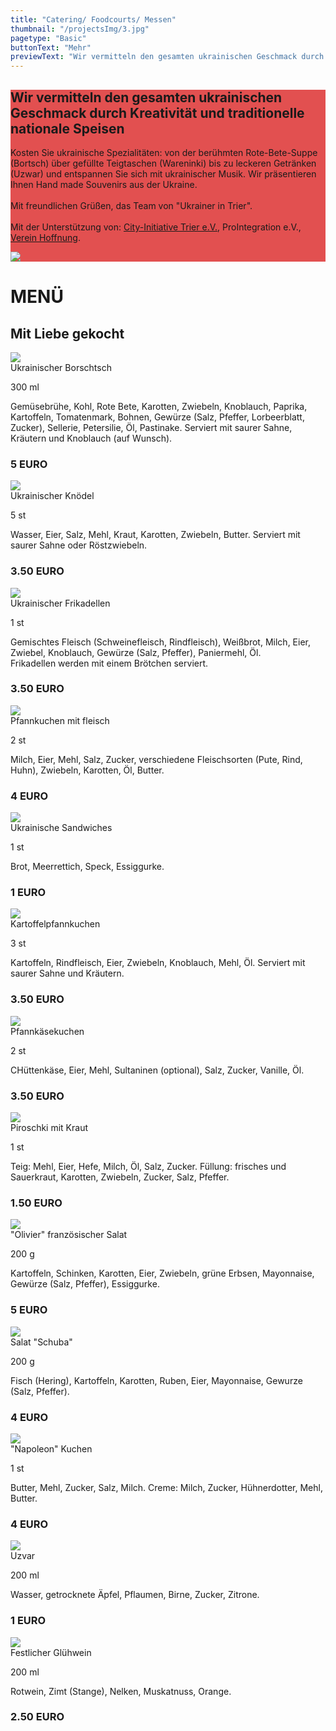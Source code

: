 ```yaml
---
title: "Catering/ Foodcourts/ Messen"
thumbnail: "/projectsImg/3.jpg"
pagetype: "Basic"
buttonText: "Mehr"
previewText: "Wir vermitteln den gesamten ukrainischen Geschmack durch Kreativität und traditionelle nationale Speisen."
---
```


<div class=' m-0 bg-fixed bg-cover'>
    <div style='background-color: rgba(220, 38, 38, 0.8)' class='py-8'>
        <div class='grid lg:grid-cols-2 3xl:gap-16 lg:gap-4 gap-2 mx-auto container px-7'>
        <div class='text-left flex flex-col justify-center'>
          <h2 class='text-white text-3xl font-bold pt-4'>Wir vermitteln den gesamten ukrainischen Geschmack durch Kreativität und traditionelle nationale Speisen</h2>
        <p class='text-white py-4 text-xl text-justify'>Kosten Sie ukrainische Spezialitäten: von der berühmten Rote-Bete-Suppe (Bortsch) über gefüllte Teigtaschen (Wareninki) bis zu leckeren Getränken (Uzwar) und entspannen Sie sich mit ukrainischer Musik. Wir präsentieren Ihnen Hand made Souvenirs aus der Ukraine. <br><br>
Mit freundlichen Grüßen, das Team von "Ukrainer in Trier".<br><br>
Mit der Unterstützung von: 
<a href="https://treffpunkt-trier.de/" class="underline hover:text-red-200">City-Initiative Trier e.V.</a>, ProIntegration e.V., <a href="https://www.facebook.com/mwanzek1" class="underline hover:text-red-200">Verein Hoffnung</a>.</p>
    </div>
    <div class='flex flex-col justify-center relative p-0'>
        <img src='/cateringImg/catering_cover.jpg' class='pb-2 md:w-full lg:w-full 3xl:w-full m-auto md:m-0 lg:m-0 3xl:m-0'>
    </div>
    </div>
    </div>
    <div class="mt-12 sm:mx-16">
    <h1 class='uppercase text-4xl text-black dark:text-white text-center font-bold pt-6 mb-2'>
MENÜ</h1> 
<h2 class='text-red-600 text-2xl text-center italic pt-0 mb-6'>Mit Liebe gekocht</h2>
<!-- dishes list -->
<div class='grid grid-cols-1 gap-2 sm:grid-cols-2 m-2 lg:grid-cols-3'>
    <div class="relative bg-gray-200 dark:bg-gray-900">
            <img class="inline-block object-cover w-full h-64"
              src="/cateringImg/borshh.webp">
        <div class="inline-block align-top w-full p-4"> 
          <div class="relative align-top block text-xl font-semibold">Ukrainischer Borschtsch
          </div>   
          <p class="italic">300 ml</p>
          <div class="relative inline-block align-top text-ellipsis text-sm font-normal pt-4">
         Gemüsebrühe, Kohl, Rote Bete, Karotten, Zwiebeln, Knoblauch, Paprika, Kartoffeln, Tomatenmark, Bohnen, Gewürze (Salz, Pfeffer, Lorbeerblatt, Zucker), Sellerie, Petersilie, Öl, Pastinake. Serviert mit saurer Sahne, Kräutern und Knoblauch (auf Wunsch).
          <h3 class="font-bold text-lg text-red-600 text-start pt-4">5 EURO</h3>
          </div>   
        </div>  
</div>
    <div class="relative bg-gray-200 dark:bg-gray-900">
            <img class="inline-block object-cover w-full h-64"
              src="/cateringImg/vareniki.webp">
        <div class="inline-block align-top w-full p-4"> 
          <div class="relative align-top block text-xl font-semibold">Ukrainischer Knödel
          </div>
          <p class="italic">5 st</p>
          <div class="relative inline-block align-top text-ellipsis text-sm font-normal pt-4">
          Wasser, Eier, Salz, Mehl, Kraut, Karotten, Zwiebeln, Butter. Serviert mit saurer Sahne oder Röstzwiebeln. 
          <h3 class="font-bold text-lg text-red-600 text-start pt-4">3.50 EURO</h3>
          </div>   
        </div>  
    </div>
    <div class="relative block align-top  bg-gray-200 dark:bg-gray-900">
            <img class="inline-block object-cover w-full h-64"
              src="/cateringImg/catering3.webp">
        <div class="inline-block align-top w-full p-4"> 
          <div class="relative align-top block text-xl font-semibold">Ukrainischer Frikadellen
          </div>
          <p class="italic">1 st</p>
          <div class="relative inline-block align-top text-ellipsis  text-sm font-normal pt-4">
        Gemischtes Fleisch (Schweinefleisch, Rindfleisch), Weißbrot, Milch, Eier, Zwiebel, Knoblauch, Gewürze (Salz, Pfeffer), Paniermehl, Öl.
<br>
Frikadellen werden mit einem Brötchen serviert.
          <h3 class="font-bold text-lg text-red-600 text-start pt-4">3.50 EURO</h3>
          </div>   
        </div>  
    </div>
    <div class="relative block align-top  bg-gray-200 dark:bg-gray-900">
            <img class="inline-block object-cover w-full h-64"
              src="/cateringImg/catering4.webp">
        <div class="inline-block align-top w-full p-4"> 
          <div class="relative align-top block text-xl font-semibold">Pfannkuchen mit fleisch
          </div>
          <p class="italic">2 st</p>
          <div class="relative inline-block align-top text-ellipsis  text-sm font-normal pt-4">
          Milch, Eier, Mehl, Salz, Zucker, verschiedene Fleischsorten (Pute, Rind, Huhn), Zwiebeln, Karotten,  Öl, Butter.
          <h3 class="font-bold text-lg text-red-600 text-start pt-4">4 EURO</h3>
          </div>   
        </div>  
    </div>
    <div class="relative block align-top  bg-gray-200 dark:bg-gray-900">
            <img class="inline-block object-cover w-full h-64"
              src="/cateringImg/catering5.webp">
        <div class="inline-block align-top w-full p-4"> 
          <div class="relative align-top block text-xl font-semibold">Ukrainische Sandwiches
          </div>
          <p class="italic">1 st</p>
          <div class="relative inline-block align-top text-ellipsis  text-sm font-normal pt-4">
        Brot, Meerrettich, Speck, Essiggurke.
          <h3 class="font-bold text-lg text-red-600 text-start pt-4">1 EURO</h3>
          </div>   
        </div>  
    </div>
    <div class="relative block align-top  bg-gray-200 dark:bg-gray-900">
            <img class="inline-block object-cover w-full h-64"
              src="/cateringImg/catering6.webp">
        <div class="inline-block align-top w-full p-4"> 
          <div class="relative align-top block text-xl font-semibold">Kartoffelpfannkuchen 
          </div>
          <p class="italic">3 st</p>
          <div class="relative inline-block align-top text-ellipsis  text-sm font-normal pt-4">
          Kartoffeln, Rindfleisch, Eier, Zwiebeln, Knoblauch, Mehl, Öl.
Serviert mit saurer Sahne und Kräutern.
          <h3 class="font-bold text-lg text-red-600 text-start pt-4">3.50 EURO</h3>
          </div>   
        </div>  
    </div>
    <div class="relative block align-top  bg-gray-200 dark:bg-gray-900">
            <img class="inline-block object-cover w-full h-64"
              src="/cateringImg/catering7.webp">
        <div class="inline-block align-top w-full p-4"> 
          <div class="relative align-top block text-xl font-semibold">Pfannkäsekuchen
          </div>
          <p class="italic">2 st</p>
          <div class="relative inline-block align-top text-ellipsis  text-sm font-normal pt-4">
          СHüttenkäse, Eier, Mehl, Sultaninen (optional), Salz, Zucker, Vanille, Öl.
          <h3 class="font-bold text-lg text-red-600 text-start pt-4">3.50 EURO</h3>
          </div>   
        </div>  
    </div>
    <div class="relative block align-top  bg-gray-200 dark:bg-gray-900">
            <img class="inline-block object-cover w-full h-64"
              src="/cateringImg/catering8.webp">
        <div class="inline-block align-top w-full p-4"> 
          <div class="relative align-top block text-xl font-semibold">Piroschki mit Kraut 
          </div>
          <p class="italic">1 st</p>
          <div class="relative inline-block align-top text-ellipsis  text-sm font-normal pt-4">
          Teig: Mehl, Eier, Hefe, Milch, Öl, Salz, Zucker.
Füllung: frisches und Sauerkraut, Karotten, Zwiebeln, Zucker, Salz, Pfeffer.
          <h3 class="font-bold text-lg text-red-600 text-start pt-4">1.50 EURO</h3>
          </div>   
        </div>  
    </div>
    <div class="relative block align-top  bg-gray-200 dark:bg-gray-900">
            <img class="inline-block object-cover w-full h-64"
              src="/cateringImg/catering9.webp">
        <div class="inline-block align-top w-full p-4"> 
          <div class="relative align-top block text-xl font-semibold">"Olivier" französischer Salat
          </div>
          <p class="italic">200 g</p>
          <div class="relative inline-block align-top text-ellipsis  text-sm font-normal pt-4">
         Kartoffeln, Schinken, Karotten, Eier, Zwiebeln, grüne Erbsen, Mayonnaise, Gewürze (Salz, Pfeffer), Essiggurke.
          <h3 class="font-bold text-lg text-red-600 text-start pt-4">5 EURO</h3>
          </div>   
        </div>  
    </div>
    <div class="relative block align-top  bg-gray-200 dark:bg-gray-900">
            <img class="inline-block object-cover w-full h-64"
              src="/cateringImg/seledka.webp">
        <div class="inline-block align-top w-full p-4"> 
          <div class="relative align-top block text-xl font-semibold">Salat "Schuba"
          </div>
          <p class="italic">200 g</p>
          <div class="relative inline-block align-top text-ellipsis  text-sm font-normal pt-4">
          Fisch (Hering), Kartoffeln, Karotten, Ruben, Eier, Mayonnaise, Gewurze (Salz, Pfeffer).
          <h3 class="font-bold text-lg text-red-600 text-start pt-4">4 EURO</h3>
          </div>   
        </div>  
    </div>
    <div class="relative block align-top  bg-gray-200 dark:bg-gray-900">
            <img class="inline-block object-cover w-full h-64"
              src="/cateringImg/napoleon.webp">
        <div class="inline-block align-top w-full p-4"> 
          <div class="relative align-top block text-xl font-semibold">"Napoleon" Kuchen
          </div>
          <p class="italic">1 st</p>
          <div class="relative inline-block align-top text-ellipsis  text-sm font-normal pt-4">
        Butter, Mehl, Zucker, Salz, Milch.
Creme: Milch, Zucker, Hühnerdotter, Mehl, Butter.
          <h3 class="font-bold text-lg text-red-600 text-start pt-4">4 EURO</h3>
          </div>   
        </div>  
    </div>
    <div class="relative block align-top  bg-gray-200 dark:bg-gray-900">
            <img class="inline-block object-cover w-full h-64"
              src="/cateringImg/uzvar.webp">
        <div class="inline-block align-top w-full p-4"> 
          <div class="relative align-top block text-xl font-semibold">Uzvar
          </div>
          <p class="italic">200 ml</p>
          <div class="relative inline-block align-top text-ellipsis  text-sm font-normal pt-4">
         Wasser, getrocknete Äpfel, Pflaumen, Birne, Zucker, Zitrone.
          <h3 class="font-bold text-lg text-red-600 text-start pt-4">1 EURO</h3>
          </div>   
        </div>  
    </div>
    <div class="relative block align-top  bg-gray-200 dark:bg-gray-900">
            <img class="inline-block object-cover w-full h-64"
              src="/cateringImg/glintvejn.webp">
        <div class="inline-block align-top w-full p-4"> 
          <div class="relative align-top block text-xl font-semibold">Festlicher Glühwein
          </div>
          <p class="italic">200 ml</p>
          <div class="relative inline-block align-top text-ellipsis  text-sm font-normal pt-4">
         Rotwein, Zimt (Stange), Nelken, Muskatnuss, Orange.
          <h3 class="font-bold text-lg text-red-600 text-start pt-4">2.50 EURO</h3>
          </div>   
        </div>  
    </div>
<div>
    
</div>

</div>

</div>
</div>
